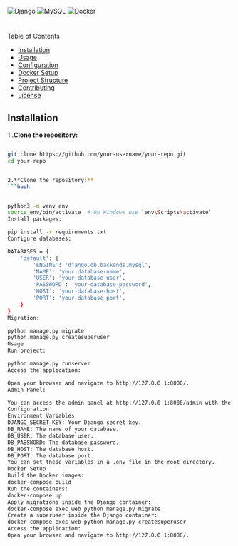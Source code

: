 ![Django](https://img.shields.io/static/v1?label=Django&message=5.0&color=092E20&style=plastic&logo=django&logoWidth=40&logoHeight=40)
![MySQL](https://img.shields.io/static/v1?label=MySQL&message=8.0&color=00758F&style=plastic&logo=mysql&logoWidth=40&logoHeight=40)
![Docker](https://img.shields.io/static/v1?label=Docker&message=20.10&color=2496ED&style=plastic&logo=docker&logoWidth=40&logoHeight=40)
 #

Table of Contents
- [Installation](#installation)
- [Usage](#usage)
- [Configuration](#configuration)
- [Docker Setup](#docker-setup)
- [Project Structure](#project-structure)
- [Contributing](#contributing)
- [License](#license)
## Installation

1 .**Clone the repository:**
```bash

git clone https://github.com/your-username/your-repo.git
cd your-repo


2.**Clone the repository:**
```bash


python3 -m venv env
source env/bin/activate  # On Windows use `env\Scripts\activate`
Install packages:

pip install -r requirements.txt
Configure databases:

DATABASES = {
    'default': {
        'ENGINE': 'django.db.backends.mysql',
        'NAME': 'your-database-name',
        'USER': 'your-database-user',
        'PASSWORD': 'your-database-password',
        'HOST': 'your-database-host',
        'PORT': 'your-database-port',
    }
}
Migration:

python manage.py migrate
python manage.py createsuperuser
Usage
Run project:

python manage.py runserver
Access the application:

Open your browser and navigate to http://127.0.0.1:8000/.
Admin Panel:

You can access the admin panel at http://127.0.0.1:8000/admin with the superuser credentials created earlier.
Configuration
Environment Variables
DJANGO_SECRET_KEY: Your Django secret key.
DB_NAME: The name of your database.
DB_USER: The database user.
DB_PASSWORD: The database password.
DB_HOST: The database host.
DB_PORT: The database port.
You can set these variables in a .env file in the root directory.
Docker Setup
Build the Docker images:
docker-compose build
Run the containers:
docker-compose up
Apply migrations inside the Django container:
docker-compose exec web python manage.py migrate
Create a superuser inside the Django container:
docker-compose exec web python manage.py createsuperuser
Access the application:
Open your browser and navigate to http://127.0.0.1:8000/.

